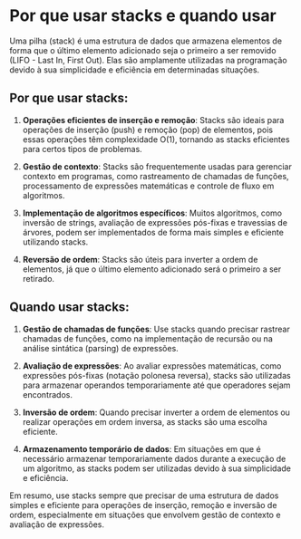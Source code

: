# Por que usar stacks e quando usar

Uma pilha (stack) é uma estrutura de dados que armazena elementos de forma que o último elemento adicionado seja o primeiro a ser removido (LIFO - Last In, First Out). Elas são amplamente utilizadas na programação devido à sua simplicidade e eficiência em determinadas situações.

## Por que usar stacks:

1. **Operações eficientes de inserção e remoção**: Stacks são ideais para operações de inserção (push) e remoção (pop) de elementos, pois essas operações têm complexidade O(1), tornando as stacks eficientes para certos tipos de problemas.

2. **Gestão de contexto**: Stacks são frequentemente usadas para gerenciar contexto em programas, como rastreamento de chamadas de funções, processamento de expressões matemáticas e controle de fluxo em algoritmos.

3. **Implementação de algoritmos específicos**: Muitos algoritmos, como inversão de strings, avaliação de expressões pós-fixas e travessias de árvores, podem ser implementados de forma mais simples e eficiente utilizando stacks.

4. **Reversão de ordem**: Stacks são úteis para inverter a ordem de elementos, já que o último elemento adicionado será o primeiro a ser retirado.

## Quando usar stacks:

1. **Gestão de chamadas de funções**: Use stacks quando precisar rastrear chamadas de funções, como na implementação de recursão ou na análise sintática (parsing) de expressões.

2. **Avaliação de expressões**: Ao avaliar expressões matemáticas, como expressões pós-fixas (notação polonesa reversa), stacks são utilizadas para armazenar operandos temporariamente até que operadores sejam encontrados.

3. **Inversão de ordem**: Quando precisar inverter a ordem de elementos ou realizar operações em ordem inversa, as stacks são uma escolha eficiente.

4. **Armazenamento temporário de dados**: Em situações em que é necessário armazenar temporariamente dados durante a execução de um algoritmo, as stacks podem ser utilizadas devido à sua simplicidade e eficiência.

Em resumo, use stacks sempre que precisar de uma estrutura de dados simples e eficiente para operações de inserção, remoção e inversão de ordem, especialmente em situações que envolvem gestão de contexto e avaliação de expressões.
